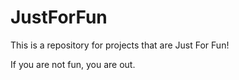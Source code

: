 # JustForFun

This is a repository for projects that are Just For Fun!

If you are not fun, you are out.
